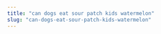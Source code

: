 ```yaml
---
title: "can dogs eat sour patch kids watermelon"
slug: "can-dogs-eat-sour-patch-kids-watermelon"
---
```


